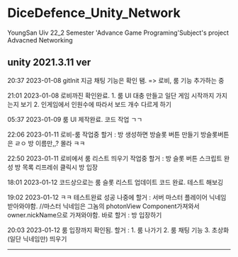 # DiceDefence_Unity_Network
YoungSan Uiv 22_2 Semester 'Advance Game Programing'Subject's project
Advacned Networking

unity 2021.3.11 ver
------------------------------------------------------------
20:37 2023-01-08	gitInit
		지금 채팅 기능은 확인 됌.
			=> 로비, 룸 기능 추가하는 중

21:01 2023-01-08	로비까진 확인완료. 
	1. 룸 UI 대충 만들고 일단 게임 시작까지 가지는지 보기
	2. 인게임에서 인원수에 따라서 보드 개수 다르게 하기

05:37 2023-01-09	룸 UI 제작완료.
			코드 작업 ㄱㄱ
			
22:06 2023-01-11	로비-룸 작업중
	할거 : 방 생성하면 방슬롯 버튼 만들기
		방슬롯버튼은 ㄹㅇ 방 이름만,,? 몰라 ㅋㅋ

22:50 2023-01-11	로비에서 룸 리스트 띄우기 작업중
	할거 : 방 슬롯 버튼 스크립트 완성
		방 목록 리프레쉬
		클릭시 방 입장

18:01 2023-01-12	코드상으로는 룸 슬롯 리스트 업데이트 코드 완료.
			테스트 해보깅

19:02 2023-01-12	ㅋㅋ 테스트완료 성공
	나중에 할거 : 서버 마스터 플레이어 닉네임 받아와야함.
	//마스터 닉네임은 그놈의 photonView Component가져와서 owner.nickName으로 가져와야함.
	바로 할거 : 방 입장하기

20:03 2023-01-12	룸 입장까지 확인됨.
	할거 : 1. 룸 나가기
		2. 룸 채팅 기능
		3. 초상화 (일단 닉네임만) 띄우기

------------------------------------------------------------
